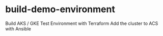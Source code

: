 # build-demo-environment
Build AKS / GKE Test Environment with Terraform
Add the cluster to ACS with Ansible
